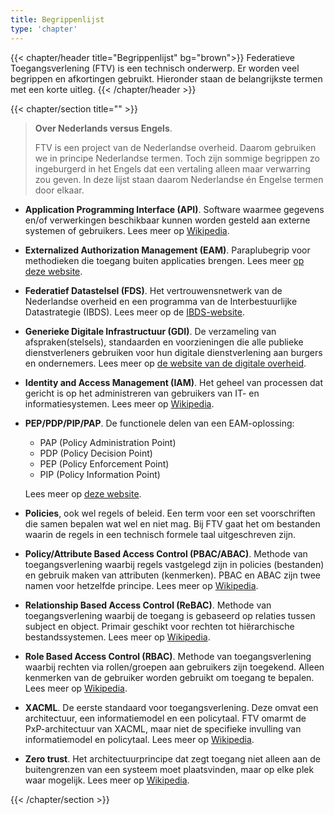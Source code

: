 ```yaml
---
title: Begrippenlijst
type: 'chapter'
---
```

{{< chapter/header title="Begrippenlijst" bg="brown">}}
Federatieve Toegangsverlening (FTV) is een technisch onderwerp. Er worden veel begrippen en afkortingen gebruikt. Hieronder staan de belangrijkste termen met een korte uitleg.
{{< /chapter/header >}}

{{< chapter/section title="" >}}

> **Over Nederlands versus Engels**. 
> 
> FTV is een project van de Nederlandse overheid. Daarom gebruiken we in principe Nederlandse termen. Toch zijn sommige begrippen zo ingeburgerd in het Engels dat een vertaling alleen maar verwarring zou geven. In deze lijst staan daarom Nederlandse én Engelse termen door elkaar.

- **Application Programming Interface (API)**. Software waarmee gegevens en/of verwerkingen beschikbaar kunnen worden gesteld aan externe systemen of gebruikers. Lees meer op [Wikipedia](https://nl.wikipedia.org/wiki/Application_programming_interface).
  
- **Externalized Authorization Management (EAM)**. Paraplubegrip voor methodieken die toegang buiten applicaties brengen. Lees meer [op deze website](/ftv/methodiek/principes).
  
- **Federatief Datastelsel (FDS)**. Het vertrouwensnetwerk van de Nederlandse overheid en een programma van de Interbestuurlijke Datastrategie (IBDS). Lees meer op de [IBDS-website](https://realisatieibds.nl/page/view/564cc96c-115e-4e81-b5e6-01c99b1814ec/de-ontwikkeling-van-het-federatief-datastelsel).
  
- **Generieke Digitale Infrastructuur (GDI)**. De verzameling van afspraken(stelsels), standaarden en voorzieningen die alle publieke dienstverleners gebruiken voor hun digitale dienstverlening aan burgers en ondernemers. Lees meer op [de website van de digitale overheid](https://www.digitaleoverheid.nl/mido/generieke-digitale-infrastructuur-gdi/).
  
- **Identity and Access Management (IAM)**. Het geheel van processen dat gericht is op het administreren van gebruikers van IT- en informatiesystemen. Lees meer op [Wikipedia](https://en.wikipedia.org/wiki/Identity_and_access_management).
  
- **PEP/PDP/PIP/PAP**. De functionele delen van een EAM-oplossing:

  - PAP (Policy Administration Point)
  - PDP (Policy Decision Point)
  - PEP (Policy Enforcement Point)
  - PIP (Policy Information Point)
  
  Lees meer op [deze website](/ftv/methodiek/principes#pxp).

- **Policies**, ook wel regels of beleid. Een term voor een set voorschriften die samen bepalen wat wel en niet mag. Bij FTV gaat het om bestanden waarin de regels in een technisch formele taal uitgeschreven zijn.
  
- **Policy/Attribute Based Access Control (PBAC/ABAC)**. Methode van toegangsverlening waarbij regels vastgelegd zijn in policies (bestanden) en gebruik maken van attributen (kenmerken). PBAC en ABAC zijn twee namen voor hetzelfde principe. Lees meer op [Wikipedia](https://en.wikipedia.org/wiki/Attribute-based_access_control).
  
- **Relationship Based Access Control (ReBAC)**. Methode van toegangsverlening waarbij de toegang is gebaseerd op relaties tussen subject en object. Primair geschikt voor rechten tot hiërarchische bestandssystemen. Lees meer op [Wikipedia](https://en.wikipedia.org/wiki/Relationship-based_access_control).
  
- **Role Based Access Control (RBAC)**. Methode van toegangsverlening waarbij rechten via rollen/groepen aan gebruikers zijn toegekend. Alleen kenmerken van de gebruiker worden gebruikt om toegang te bepalen. Lees meer op [Wikipedia](https://nl.wikipedia.org/wiki/Role-based_access_control).
  
- **XACML**. De eerste standaard voor toegangsverlening. Deze omvat een architectuur, een informatiemodel en een policytaal. FTV omarmt de PxP-architectuur van XACML, maar niet de specifieke invulling van informatiemodel en policytaal. Lees meer op [Wikipedia](https://en.wikipedia.org/wiki/XACML).
  
- **Zero trust**. Het architectuurprincipe dat zegt toegang niet alleen aan de buitengrenzen van een systeem moet plaatsvinden, maar op elke plek waar mogelijk. Lees meer op [Wikipedia](https://en.wikipedia.org/wiki/Zero_trust_architecture).

{{< /chapter/section >}}
